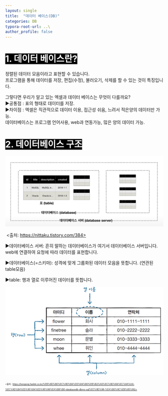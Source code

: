 ```yaml
---
layout: single
title:  "데이터 베이스(DB)"
categories: DB
typora-root-url: ..\
author_profile: false
---
```




# <span style="background:#000000; color:#ffffff">1. 데이터 베이스란?</span>

정렬된 데이터 모음이라고 표현할 수 있습니다.  
프로그램을 통해 데이터를 저장, 편집(수정), 불러오기, 삭제를 할 수 있는 것이 특징입니다.

그렇다면 우리가 알고 있는 엑셀과 데이터 베이스는 무엇이 다를까요?  
▶공통점 : 표의 형태로 데이터를 저장.  
▶차이점 : 엑셀은 직관적으로 데이터 이용, 접근성 쉬움, 느려서 적은양의 데이터만 가능.  
		    데이터베이스는 프로그램 언어사용, web과 연동가능, 많은 양의 데이터 가능.



# <span style="background:#000000; color:#ffffff">2. 데이터베이스 구조</span>



![image](/images/2024-04-26-first/image.png)

​										<출처: https://nittaku.tistory.com/384>	



▶데이터베이스  서버: 흔히 말하는 데이터베이스가 여기서 데이터베이스 서버입니다.  
web에 연결하여 요청에 따라 데이터를 표현합니다.

▶데이터베이스(=스키마): 성격에 맞게 그룹화된 데이터 모음을 뜻합니다. (연관된 table모음)

▶table: 행과 열로 이루어진 데이터를 뜻합니다.



<img src="/images/2024-04-26-first/sql_table.png" alt="sql_table" style="zoom: 67%;" />


<span style="font-size:50%"><출처 : https://hongong.hanbit.co.kr/%EB%8D%B0%EC%9D%B4%ED%84%B0%EB%B2%A0%EC%9D%B4%EC%8A%A4-%EC%9D%B4%ED%95%B4%ED%95%98%EA%B8%B0-databasedb-dbms-sql%EC%9D%98-%EA%B0%9C%EB%85%90/></span> 





